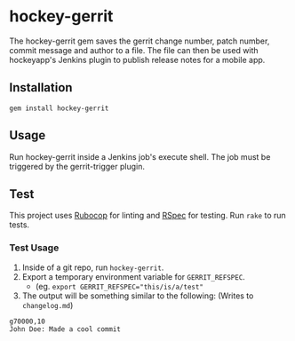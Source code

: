 # hockey-gerrit

The hockey-gerrit gem saves the gerrit change number, patch number, commit message and author to a file.
The file can then be used with hockeyapp's Jenkins plugin to publish release notes for a mobile app.

## Installation

```
gem install hockey-gerrit
```

## Usage

Run hockey-gerrit inside a Jenkins job's execute shell. The job must be triggered by the gerrit-trigger plugin.

## Test

This project uses [Rubocop](https://github.com/bbatsov/rubocop) for linting
and [RSpec](https://github.com/rspec/rspec) for testing.
Run `rake` to run tests.

### Test Usage

1. Inside of a git repo, run `hockey-gerrit`.
2. Export a temporary environment variable for `GERRIT_REFSPEC`.
    * (eg. `export GERRIT_REFSPEC="this/is/a/test"`
3. The output will be something similar to the following: (Writes to `changelog.md`)

```
g70000,10
John Doe: Made a cool commit
```
